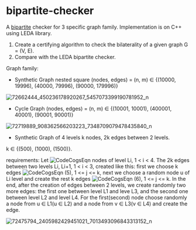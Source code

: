 # bipartite-checker
A [bipartite](https://en.wikipedia.org/wiki/Bipartite_graph) checker for 3 specific graph family. Implementation is on C++ using LEDA library.


1. Create a certifying algorithm to check the bilaterality of a given graph G = (V, E).
2. Compare with the LEDA bipartite checker.

Graph family:
* Synthetic Graph nested square
(nodes, edges) = (n, m) ∈ {(10000, 19996), (40000, 79996), (90000, 179996)}
 
![72662444_450236178920267_5457073399190781952_n](https://user-images.githubusercontent.com/44173610/66703301-cb29f280-ed19-11e9-8728-39d845db19f7.png)

* Cycle Graph
(nodes, edges) = (n, m) ∈ {(10001, 10001), (400001, 40001), (90001, 90001)}

![72719889_908362566203223_7348709079478435840_n](https://user-images.githubusercontent.com/44173610/66703313-fad8fa80-ed19-11e9-9e9a-6bb6cd286cc7.png)

* Synthetic Graph of 4 levels
k nodes, 2k edges between 2 levels.

k ∈ {(500), (1000), (1500)}.

requirements: Let ![CodeCogsEqn](https://user-images.githubusercontent.com/44173610/66703854-91f48100-ed1f-11e9-837a-f306580e2c75.gif) nodes of level Li, 1 < i < 4. The 2k edges between two levels Li, Li+1, 1 < i < 3, created like this: first we choose k edges ![CodeCogsEqn (5)](https://user-images.githubusercontent.com/44173610/66704095-da14a300-ed21-11e9-8a70-2be046278cee.gif), 1 <= j <= k, next we choose a random node u of Li level and create the rest k edges ![CodeCogsEqn (6)](https://user-images.githubusercontent.com/44173610/66704097-dc76fd00-ed21-11e9-83ec-07fec8e3d9bb.gif), 1 <= j <= k. In the end, after the creation of edges between 2 levels, we create randomly two more edges: the first one between level L1 and leve L3, and the second one between level L2 and level L4. For the first(second) node choose randomly a node from u ∈ L1(u ∈ L2) and a node from v ∈ L3(v ∈ L4) and create the edge.  


![72475794_2405982429451021_7013493096843313152_n](https://user-images.githubusercontent.com/44173610/66703315-ff051800-ed19-11e9-81d0-5252667d9206.png)
